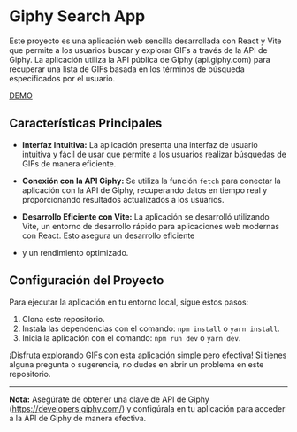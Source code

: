 # Giphy Search App

Este proyecto es una aplicación web sencilla desarrollada con React y Vite que permite a los usuarios buscar y explorar GIFs a través de la API de Giphy. La aplicación utiliza la API pública
de Giphy (api.giphy.com) para recuperar una lista de GIFs basada en los términos de búsqueda especificados por el usuario.


[DEMO](https://giffappsearch.netlify.app/)<!--target="_blank" rel="noopener noreferrer"-->


## Características Principales

- **Interfaz Intuitiva:** La aplicación presenta una interfaz de usuario intuitiva y fácil de usar que permite a los usuarios realizar búsquedas de GIFs de manera eficiente.

- **Conexión con la API Giphy:** Se utiliza la función `fetch` para conectar la aplicación con la API de Giphy, recuperando datos en tiempo real y proporcionando resultados actualizados a los usuarios.

- **Desarrollo Eficiente con Vite:** La aplicación se desarrolló utilizando Vite, un entorno de desarrollo rápido para aplicaciones web modernas con React. Esto asegura un desarrollo eficiente
- y un rendimiento optimizado.

## Configuración del Proyecto

Para ejecutar la aplicación en tu entorno local, sigue estos pasos:

1. Clona este repositorio.
2. Instala las dependencias con el comando: `npm install` o `yarn install`.
3. Inicia la aplicación con el comando: `npm run dev` o `yarn dev`.

¡Disfruta explorando GIFs con esta aplicación simple pero efectiva! Si tienes alguna pregunta o sugerencia, no dudes en abrir un problema en este repositorio.

---

**Nota:** Asegúrate de obtener una clave de API de Giphy (https://developers.giphy.com/) y configúrala en tu aplicación para acceder a la API de Giphy de manera efectiva.
